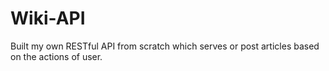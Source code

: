 # Wiki-API
Built my own RESTful API from scratch which serves or post articles based on the actions of user.
